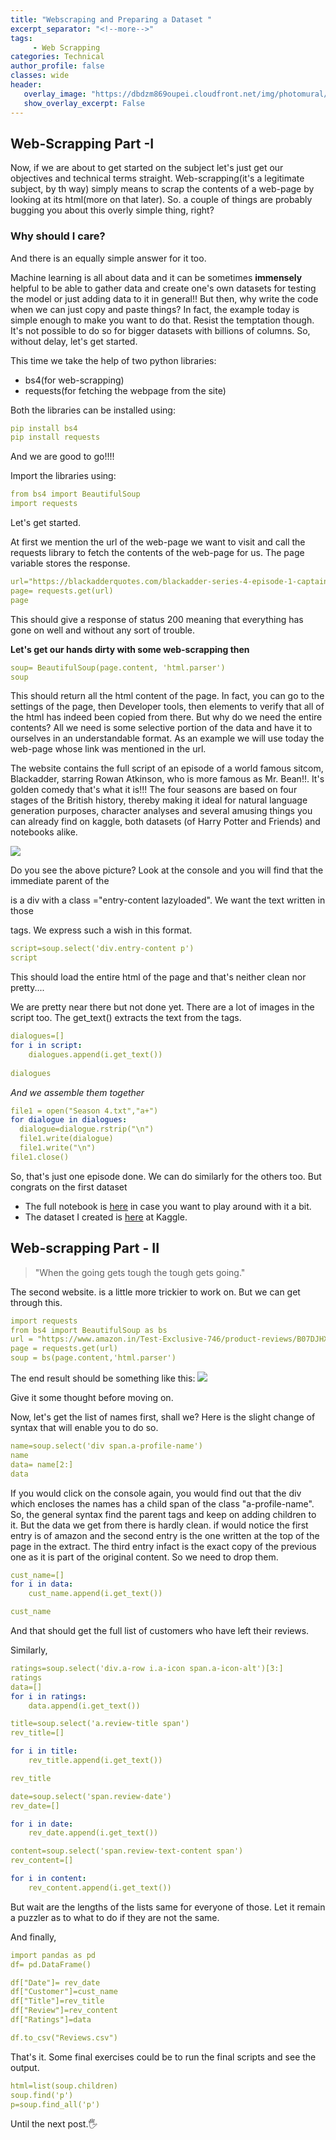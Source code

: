 ```yaml
---
title: "Webscraping and Preparing a Dataset "
excerpt_separator: "<!--more-->"
tags:
     - Web Scrapping
categories: Technical
author_profile: false
classes: wide
header: 
   overlay_image: "https://dbdzm869oupei.cloudfront.net/img/photomural/large/5d9da5b914d83.jpg"
   show_overlay_excerpt: False
---
```



##  Web-Scrapping Part -I

Now, if we are about to get started on the subject let's just get our objectives and technical terms straight. Web-scrapping(it's a legitimate subject, by th way) simply means to scrap the contents of a web-page by looking at its html(more on that later). So. a couple of things are probably bugging you about this overly simple thing, right? 

### Why should I care? 
And there is an equally simple answer for it too.

Machine learning is all about data and it can be sometimes **immensely** helpful to be able to gather data and create one's own datasets for testing the model or just adding data to it in general!! But then, why write the code when we can just copy and paste things? In fact, the example today is simple enough to make you want to do that. Resist the temptation though. It's not possible to do so for bigger datasets with billions of columns. So, without delay, let's get started.

This time we take the help of two python libraries:
* bs4(for web-scrapping)
* requests(for fetching the webpage from the site)

Both the libraries can be installed using:

<!--more-->
```yaml
pip install bs4
pip install requests
```

And we are good to go!!!!

Import the libraries using:

```yaml
from bs4 import BeautifulSoup
import requests
```

Let's get started.

At first we mention the url of the web-page we want to visit and call the requests library to fetch the contents of the web-page for us. The page variable stores the response.
```yaml
url="https://blackadderquotes.com/blackadder-series-4-episode-1-captain-cook-full-script"
page= requests.get(url)
page 
```

This should give a response of status 200 meaning that everything has gone on well and without any sort of trouble.

**Let's get our hands dirty with some web-scrapping then**

```yaml
soup= BeautifulSoup(page.content, 'html.parser')
soup
```
This should return all the html content of the page. In fact, you can go to the settings of the page, then Developer tools, then elements to verify that all of the html has indeed been copied from there. But why do we need the entire contents? All we need is some selective portion of the data and have it to ourselves in an understandable format.
As an example we will use today the web-page whose link was mentioned in the url. 

The website contains the full script of an episode of a world famous sitcom, Blackadder, starring Rowan Atkinson, who is more famous as Mr. Bean!!. It's golden comedy that's what it is!!! The four seasons are based on four stages of the British history, thereby making it ideal for natural language generation purposes, character analyses and several amusing things you can already find on kaggle, both datasets (of Harry Potter and Friends) and notebooks alike.

<img src="/assets/images/Web-scrapping.jpg">

Do you see the above picture? Look at the console and you will find that the immediate parent of the <p> is a div with a class ="entry-content lazyloaded". We want the text written in those <p> tags. We express such a wish in this format.
```yaml
script=soup.select('div.entry-content p')
script
```
This should load the entire html of the page and that's neither clean nor pretty....
     
We are pretty near there but not done yet. There are a lot of images in the script too. The get_text() extracts the text from the tags.
```yaml
dialogues=[]
for i in script:
    dialogues.append(i.get_text())
    
dialogues
```

*And we assemble them together*

```yaml
file1 = open("Season 4.txt","a+")
for dialogue in dialogues:
  dialogue=dialogue.rstrip("\n")
  file1.write(dialogue)
  file1.write("\n")
file1.close()
```

So, that's just one episode done. We can do similarly for the others too. But congrats on the first dataset 
* The full notebook is [here](https://github.com/SOUMEE2000/Natural-Language-Processing/blob/main/Created%20Datasets/Blackadder_webScraping.ipynb) in case you want to play around with it a bit. 
* The dataset I created is [here](https://www.kaggle.com/soumee2000/blackadderfullscriptsrowan-atkinson) at Kaggle.

## Web-scrapping Part - II
>"When the going gets tough the tough gets going." 

The second website. is a little more trickier to work on. But we can get through this.

```yaml
import requests
from bs4 import BeautifulSoup as bs
url = "https://www.amazon.in/Test-Exclusive-746/product-reviews/B07DJHXTLJ/ref=cm_cr_dp_d_show_all_btm?ie=UTF8&reviewerType=all_reviews"
page = requests.get(url)
soup = bs(page.content,'html.parser')
```

The end result should be something like this:
<img src="/assets/images/Web-scrapping1-compressed.jpg">

Give it some thought before moving on.

Now, let's get the list of names first, shall we? Here is the slight change of syntax that will enable you to do so.
```yaml
name=soup.select('div span.a-profile-name')
name
data= name[2:]
data
```
If you would click on the console again, you would find out that the div which encloses the names has a child span of the class "a-profile-name". So, the general syntax find the parent tags and keep on adding children to it. But the data we get from there is hardly clean. if would notice the first entry is of amazon and the second entry is the one written at the top of the page in the extract. The third entry infact is the exact copy of the previous one as it is part of the original content. So we need to drop them.
```yaml
cust_name=[]
for i in data:
    cust_name.append(i.get_text())

cust_name
```
And that should get the full list of customers who have left their reviews.

Similarly,
```yaml
ratings=soup.select('div.a-row i.a-icon span.a-icon-alt')[3:]
ratings
data=[]
for i in ratings:
    data.append(i.get_text())

title=soup.select('a.review-title span')
rev_title=[]

for i in title:
    rev_title.append(i.get_text())

rev_title

date=soup.select('span.review-date')
rev_date=[]

for i in date:
    rev_date.append(i.get_text())

content=soup.select('span.review-text-content span')
rev_content=[]

for i in content:
    rev_content.append(i.get_text())
```
But wait are the lengths of the lists same for everyone of those. Let it remain a puzzler as to what to do if they are not the same.

And finally,
```yaml
import pandas as pd
df= pd.DataFrame()

df["Date"]= rev_date
df["Customer"]=cust_name
df["Title"]=rev_title
df["Review"]=rev_content
df["Ratings"]=data

df.to_csv("Reviews.csv")
```
That's it. Some final exercises could be to run the final scripts and see the output.

```yaml
html=list(soup.children)
soup.find('p')
p=soup.find_all('p')
```
Until the next post.🖐
